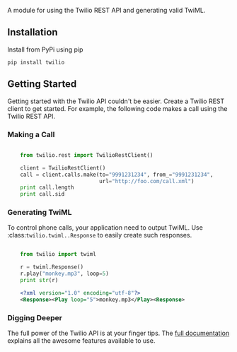 A module for using the Twilio REST API and generating valid TwiML.

## Installation

Install from PyPi using pip

    pip install twilio

## Getting Started

Getting started with the Twilio API couldn't be easier. Create a Twilio REST client to get started. For example, the following code makes a call using the Twilio REST API.

### Making a Call


```python

    from twilio.rest import TwilioRestClient()

    client = TwilioRestClient()
    call = client.calls.make(to="9991231234", from_="9991231234",
                             url="http://foo.com/call.xml")
    print call.length
    print call.sid
```

### Generating TwiML

To control phone calls, your application need to output TwiML. Use :class:`twilio.twiml..Response` to easily create such responses.

```python

    from twilio import twiml

    r = twiml.Response()
    r.play("monkey.mp3", loop=5)
    print str(r)
```

```xml
    <?xml version="1.0" encoding="utf-8"?>
    <Response><Play loop="5">monkey.mp3</Play><Response>
```

### Digging Deeper

The full power of the Twilio API is at your finger tips. The [full documentation](http://readthedocs.org/docs/twilio-python/en/latest/) explains all the awesome features available to use.
